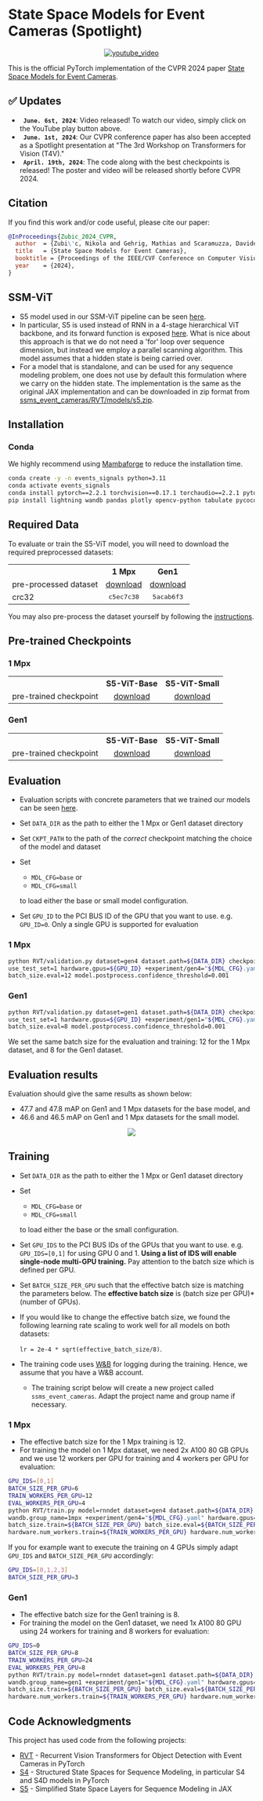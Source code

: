 # State Space Models for Event Cameras (Spotlight)
<p align="center">
 <a href="https://www.youtube.com/watch?v=WRZZJn6Me9M">
  <img src="https://github.com/uzh-rpg/ssms_event_cameras/blob/master/scripts/zubic_cvpr2024_youtube.png" alt="youtube_video"/>
 </a>
</p>

This is the official PyTorch implementation of the CVPR 2024 paper [State Space Models for Event Cameras](https://arxiv.org/abs/2402.15584).

## :white_check_mark: Updates
* **` June. 6st, 2024`**: Video released! To watch our video, simply click on the YouTube play button above.
* **` June. 1st, 2024`**: Our CVPR conference paper has also been accepted as a Spotlight presentation at "The 3rd Workshop on Transformers for Vision (T4V)."
* **` April. 19th, 2024`**: The code along with the best checkpoints is released! The poster and video will be released shortly before CVPR 2024.

## Citation
If you find this work and/or code useful, please cite our paper:

```bibtex
@InProceedings{Zubic_2024_CVPR,
  author  = {Zubi\'c, Nikola and Gehrig, Mathias and Scaramuzza, Davide},
  title   = {State Space Models for Event Cameras},
  booktitle = {Proceedings of the IEEE/CVF Conference on Computer Vision and Pattern Recognition (CVPR)},
  year    = {2024},
}
```

## SSM-ViT
- S5 model used in our SSM-ViT pipeline can be seen [here](https://github.com/uzh-rpg/ssms_event_cameras/tree/master/RVT/models/layers/s5).
- In particular, S5 is used instead of RNN in a 4-stage hierarchical ViT backbone, and its forward function is exposed [here](https://github.com/uzh-rpg/ssms_event_cameras/blob/master/RVT/models/detection/recurrent_backbone/maxvit_rnn.py#L245). What is nice about this approach is that we do not need a 'for' loop over sequence dimension, but instead we employ a parallel scanning algorithm. This model assumes that a hidden state is being carried over.
- For a model that is standalone, and can be used for any sequence modeling problem, one does not use by default this formulation where we carry on the hidden state. The implementation is the same as the original JAX implementation and can be downloaded in zip format from [ssms_event_cameras/RVT/models/s5.zip](https://github.com/uzh-rpg/ssms_event_cameras/raw/master/RVT/models/s5.zip).

## Installation
### Conda
We highly recommend using [Mambaforge](https://github.com/conda-forge/miniforge#mambaforge) to reduce the installation time.
```Bash
conda create -y -n events_signals python=3.11
conda activate events_signals
conda install pytorch==2.2.1 torchvision==0.17.1 torchaudio==2.2.1 pytorch-cuda=11.8 -c pytorch -c nvidia
pip install lightning wandb pandas plotly opencv-python tabulate pycocotools bbox-visualizer StrEnum hydra-core einops torchdata tqdm numba h5py hdf5plugin lovely-tensors tensorboardX pykeops scikit-learn          
```

## Required Data
To evaluate or train the S5-ViT model, you will need to download the required preprocessed datasets:

<table><tbody>
<th valign="bottom"></th>
<th valign="bottom">1 Mpx</th>
<th valign="bottom">Gen1</th>
<tr><td align="left">pre-processed dataset</td>
<td align="center"><a href="https://download.ifi.uzh.ch/rpg/RVT/datasets/preprocessed/gen4.tar">download</a></td>
<td align="center"><a href="https://download.ifi.uzh.ch/rpg/RVT/datasets/preprocessed/gen1.tar">download</a></td>
</tr>
<tr><td align="left">crc32</td>
<td align="center"><tt>c5ec7c38</tt></td>
<td align="center"><tt>5acab6f3</tt></td>
</tr>
</tbody></table>

You may also pre-process the dataset yourself by following the [instructions](https://github.com/NikolaZubic/ssms_event_cameras/blob/master/RVT/scripts/genx/README.md).

## Pre-trained Checkpoints
### 1 Mpx
<table><tbody>
<th valign="bottom"></th>
<th valign="bottom">S5-ViT-Base</th>
<th valign="bottom">S5-ViT-Small</th>
<tr><td align="left">pre-trained checkpoint</td>
<td align="center"><a href="https://download.ifi.uzh.ch/rpg/CVPR24_Zubic/gen4_base.ckpt">download</a></td>
<td align="center"><a href="https://download.ifi.uzh.ch/rpg/CVPR24_Zubic/gen4_small.ckpt">download</a></td>
</tr>
</tbody></table>

### Gen1
<table><tbody>
<th valign="bottom"></th>
<th valign="bottom">S5-ViT-Base</th>
<th valign="bottom">S5-ViT-Small</th>
<tr><td align="left">pre-trained checkpoint</td>
<td align="center"><a href="https://download.ifi.uzh.ch/rpg/CVPR24_Zubic/gen1_base.ckpt">download</a></td>
<td align="center"><a href="https://download.ifi.uzh.ch/rpg/CVPR24_Zubic/gen1_small.ckpt">download</a></td>
</tr>
</tbody></table>

## Evaluation
- Evaluation scripts with concrete parameters that we trained our models can be seen [here](https://github.com/uzh-rpg/ssms_event_cameras/tree/master/scripts).
- Set `DATA_DIR` as the path to either the 1 Mpx or Gen1 dataset directory
- Set `CKPT_PATH` to the path of the *correct* checkpoint matching the choice of the model and dataset
- Set
  - `MDL_CFG=base` or
  - `MDL_CFG=small`
      
  to load either the base or small model configuration.
- Set `GPU_ID` to the PCI BUS ID of the GPU that you want to use. e.g. `GPU_ID=0`.
  Only a single GPU is supported for evaluation
### 1 Mpx
```Bash
python RVT/validation.py dataset=gen4 dataset.path=${DATA_DIR} checkpoint=${CKPT_PATH} \
use_test_set=1 hardware.gpus=${GPU_ID} +experiment/gen4="${MDL_CFG}.yaml" \
batch_size.eval=12 model.postprocess.confidence_threshold=0.001
```
### Gen1
```Bash
python RVT/validation.py dataset=gen1 dataset.path=${DATA_DIR} checkpoint=${CKPT_PATH} \
use_test_set=1 hardware.gpus=${GPU_ID} +experiment/gen1="${MDL_CFG}.yaml" \
batch_size.eval=8 model.postprocess.confidence_threshold=0.001
```
We set the same batch size for the evaluation and training: 12 for the 1 Mpx dataset, and 8 for the Gen1 dataset.

## Evaluation results
Evaluation should give the same results as shown below:
- 47.7 and 47.8 mAP on Gen1 and 1 Mpx datasets for the base model, and
- 46.6 and 46.5 mAP on Gen1 and 1 Mpx datasets for the small model.
<p align="center">
  <img src="https://github.com/uzh-rpg/ssms_event_cameras/blob/master/scripts/checkpoints.png">
</p>

## Training
- Set `DATA_DIR` as the path to either the 1 Mpx or Gen1 dataset directory
- Set
    - `MDL_CFG=base` or
    - `MDL_CFG=small`
  
  to load either the base or the small configuration.
- Set `GPU_IDS` to the PCI BUS IDs of the GPUs that you want to use. e.g. `GPU_IDS=[0,1]` for using GPU 0 and 1.
  **Using a list of IDS will enable single-node multi-GPU training.**
  Pay attention to the batch size which is defined per GPU.
- Set `BATCH_SIZE_PER_GPU` such that the effective batch size is matching the parameters below.
  The **effective batch size** is (batch size per GPU)*(number of GPUs).
- If you would like to change the effective batch size, we found the following learning rate scaling to work well for 
all models on both datasets:
  
  `lr = 2e-4 * sqrt(effective_batch_size/8)`.
- The training code uses [W&B](https://wandb.ai/) for logging during the training.
Hence, we assume that you have a W&B account. 
  - The training script below will create a new project called `ssms_event_cameras`. Adapt the project name and group name if necessary.
 
### 1 Mpx
- The effective batch size for the 1 Mpx training is 12.
- For training the model on 1 Mpx dataset, we need 2x A100 80 GB GPUs and we use 12 workers per GPU for training and 4 workers per GPU for evaluation:
```Bash
GPU_IDS=[0,1]
BATCH_SIZE_PER_GPU=6
TRAIN_WORKERS_PER_GPU=12
EVAL_WORKERS_PER_GPU=4
python RVT/train.py model=rnndet dataset=gen4 dataset.path=${DATA_DIR} wandb.project_name=ssms_event_cameras \
wandb.group_name=1mpx +experiment/gen4="${MDL_CFG}.yaml" hardware.gpus=${GPU_IDS} \
batch_size.train=${BATCH_SIZE_PER_GPU} batch_size.eval=${BATCH_SIZE_PER_GPU} \
hardware.num_workers.train=${TRAIN_WORKERS_PER_GPU} hardware.num_workers.eval=${EVAL_WORKERS_PER_GPU}
```
If you for example want to execute the training on 4 GPUs simply adapt `GPU_IDS` and `BATCH_SIZE_PER_GPU` accordingly:
```Bash
GPU_IDS=[0,1,2,3]
BATCH_SIZE_PER_GPU=3
```
### Gen1
- The effective batch size for the Gen1 training is 8.
- For training the model on the Gen1 dataset, we need 1x A100 80 GPU using 24 workers for training and 8 workers for evaluation:
```Bash
GPU_IDS=0
BATCH_SIZE_PER_GPU=8
TRAIN_WORKERS_PER_GPU=24
EVAL_WORKERS_PER_GPU=8
python RVT/train.py model=rnndet dataset=gen1 dataset.path=${DATA_DIR} wandb.project_name=ssms_event_cameras \
wandb.group_name=gen1 +experiment/gen1="${MDL_CFG}.yaml" hardware.gpus=${GPU_IDS} \
batch_size.train=${BATCH_SIZE_PER_GPU} batch_size.eval=${BATCH_SIZE_PER_GPU} \
hardware.num_workers.train=${TRAIN_WORKERS_PER_GPU} hardware.num_workers.eval=${EVAL_WORKERS_PER_GPU}
```

## Code Acknowledgments
This project has used code from the following projects:
- [RVT](https://github.com/uzh-rpg/RVT) - Recurrent Vision Transformers for Object Detection with Event Cameras in PyTorch
- [S4](https://github.com/state-spaces/s4) - Structured State Spaces for Sequence Modeling, in particular S4 and S4D models in PyTorch
- [S5](https://github.com/lindermanlab/S5) - Simplified State Space Layers for Sequence Modeling in JAX
